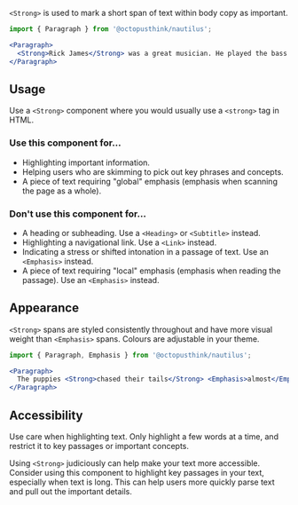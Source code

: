`<Strong>` is used to mark a short span of text within body copy as important.

```jsx
import { Paragraph } from '@octopusthink/nautilus';

<Paragraph>
  <Strong>Rick James</Strong> was a great musician. He played the bass.
</Paragraph>
```

## Usage

Use a `<Strong>` component where you would usually use a `<strong>` tag in HTML.

### Use this component for…

- Highlighting important information.
- Helping users who are skimming to pick out key phrases and concepts.
- A piece of text requiring "global" emphasis (emphasis when scanning the page as a whole).

### Don't use this component for…

- A heading or subheading. Use a `<Heading>` or `<Subtitle>` instead.
- Highlighting a navigational link. Use a `<Link>` instead.
- Indicating a stress or shifted intonation in a passage of text. Use an `<Emphasis>` instead.
- A piece of text requiring "local" emphasis (emphasis when reading the passage). Use an `<Emphasis>` instead.

## Appearance

`<Strong>` spans are styled consistently throughout and have more visual weight than `<Emphasis>` spans. Colours are adjustable in your theme.

```jsx
import { Paragraph, Emphasis } from '@octopusthink/nautilus';

<Paragraph>
  The puppies <Strong>chased their tails</Strong> <Emphasis>almost</Emphasis> every single afternoon.
</Paragraph>
```

## Accessibility

Use care when highlighting text. Only highlight a few words at a time, and restrict it to key passages or important concepts.

Using `<Strong>` judiciously can help make your text more accessible. Consider using this component to highlight key passages in your text, especially when text is long. This can help users more quickly parse text and pull out the important details.

